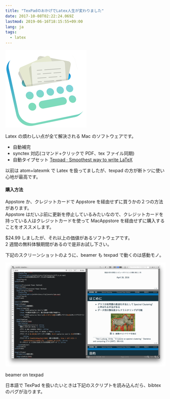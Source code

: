 ```yaml
---
title: "TexPadのおかげでLatex人生が変わりました"
date: 2017-10-08T02:22:24.069Z
lastmod: 2019-06-16T18:15:55+09:00
lang: ja
tags:
  - latex
---
```


![image](/posts/2017-10-08/images/1.png)

Latex の煩わしい点が全て解決される Mac のソフトウェアです。

- 自動補完
- synctex 対応(コマンド+クリックで PDF、tex ファイル同期)
- 自動タイプセット
  [Texpad · Smoothest way to write LaTeX](https://www.texpad.com/)

以前は atom+latexmk で Latex を扱ってましたが、texpad の方が断トツに使い心地が最高です。

#### 購入方法

Appstore か、クレジットカードで Appstore を経由せずに買うかの２つの方法があります。  
Appstore はだいぶ前に更新を停止しているみたいなので、クレジットカードを持っている人はクレジットカードを使って MacAppstore を経由せずに購入することをオススメします。

\$24.99 しましたが、それ以上の価値があるソフトウェアです。  
2 週間の無料体験期間があるので是非お試し下さい。

下記のスクリーンショットのように、beamer も texpad で動くのは感動モノ。

![image](/posts/2017-10-08_texpadのおかげでlatex人生が変わりました/images/2.png)

beamer on texpad

日本語で TexPad を扱いたいときは下記のスクリプトを読み込んだら、bibtex のバグが治ります。
